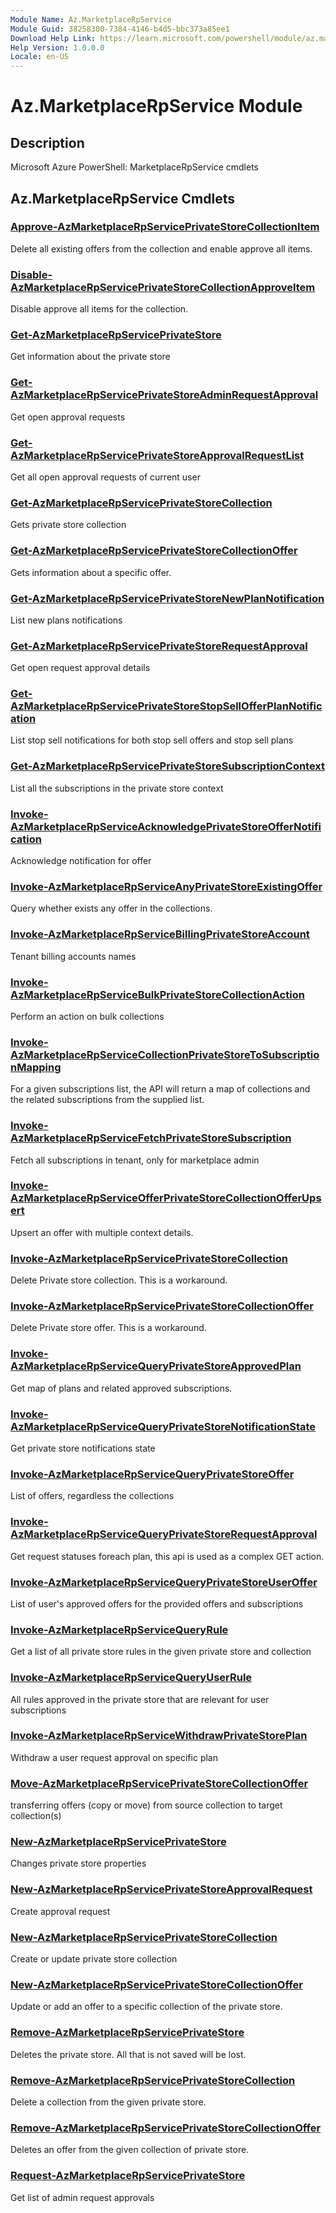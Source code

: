 ```yaml
---
Module Name: Az.MarketplaceRpService
Module Guid: 38258300-7384-4146-b4d5-bbc373a85ee1
Download Help Link: https://learn.microsoft.com/powershell/module/az.marketplacerpservice
Help Version: 1.0.0.0
Locale: en-US
---
```


# Az.MarketplaceRpService Module
## Description
Microsoft Azure PowerShell: MarketplaceRpService cmdlets

## Az.MarketplaceRpService Cmdlets
### [Approve-AzMarketplaceRpServicePrivateStoreCollectionItem](Approve-AzMarketplaceRpServicePrivateStoreCollectionItem.md)
Delete all existing offers from the collection and enable approve all items.

### [Disable-AzMarketplaceRpServicePrivateStoreCollectionApproveItem](Disable-AzMarketplaceRpServicePrivateStoreCollectionApproveItem.md)
Disable approve all items for the collection.

### [Get-AzMarketplaceRpServicePrivateStore](Get-AzMarketplaceRpServicePrivateStore.md)
Get information about the private store

### [Get-AzMarketplaceRpServicePrivateStoreAdminRequestApproval](Get-AzMarketplaceRpServicePrivateStoreAdminRequestApproval.md)
Get open approval requests

### [Get-AzMarketplaceRpServicePrivateStoreApprovalRequestList](Get-AzMarketplaceRpServicePrivateStoreApprovalRequestList.md)
Get all open approval requests of current user

### [Get-AzMarketplaceRpServicePrivateStoreCollection](Get-AzMarketplaceRpServicePrivateStoreCollection.md)
Gets private store collection

### [Get-AzMarketplaceRpServicePrivateStoreCollectionOffer](Get-AzMarketplaceRpServicePrivateStoreCollectionOffer.md)
Gets information about a specific offer.

### [Get-AzMarketplaceRpServicePrivateStoreNewPlanNotification](Get-AzMarketplaceRpServicePrivateStoreNewPlanNotification.md)
List new plans notifications

### [Get-AzMarketplaceRpServicePrivateStoreRequestApproval](Get-AzMarketplaceRpServicePrivateStoreRequestApproval.md)
Get open request approval details

### [Get-AzMarketplaceRpServicePrivateStoreStopSellOfferPlanNotification](Get-AzMarketplaceRpServicePrivateStoreStopSellOfferPlanNotification.md)
List stop sell notifications for both stop sell offers and stop sell plans

### [Get-AzMarketplaceRpServicePrivateStoreSubscriptionContext](Get-AzMarketplaceRpServicePrivateStoreSubscriptionContext.md)
List all the subscriptions in the private store context

### [Invoke-AzMarketplaceRpServiceAcknowledgePrivateStoreOfferNotification](Invoke-AzMarketplaceRpServiceAcknowledgePrivateStoreOfferNotification.md)
Acknowledge notification for offer

### [Invoke-AzMarketplaceRpServiceAnyPrivateStoreExistingOffer](Invoke-AzMarketplaceRpServiceAnyPrivateStoreExistingOffer.md)
Query whether exists any offer in the collections.

### [Invoke-AzMarketplaceRpServiceBillingPrivateStoreAccount](Invoke-AzMarketplaceRpServiceBillingPrivateStoreAccount.md)
Tenant billing accounts names

### [Invoke-AzMarketplaceRpServiceBulkPrivateStoreCollectionAction](Invoke-AzMarketplaceRpServiceBulkPrivateStoreCollectionAction.md)
Perform an action on bulk collections

### [Invoke-AzMarketplaceRpServiceCollectionPrivateStoreToSubscriptionMapping](Invoke-AzMarketplaceRpServiceCollectionPrivateStoreToSubscriptionMapping.md)
For a given subscriptions list, the API will return a map of collections and the related subscriptions from the supplied list.

### [Invoke-AzMarketplaceRpServiceFetchPrivateStoreSubscription](Invoke-AzMarketplaceRpServiceFetchPrivateStoreSubscription.md)
Fetch all subscriptions in tenant, only for marketplace admin

### [Invoke-AzMarketplaceRpServiceOfferPrivateStoreCollectionOfferUpsert](Invoke-AzMarketplaceRpServiceOfferPrivateStoreCollectionOfferUpsert.md)
Upsert an offer with multiple context details.

### [Invoke-AzMarketplaceRpServicePrivateStoreCollection](Invoke-AzMarketplaceRpServicePrivateStoreCollection.md)
Delete Private store collection.
This is a workaround.

### [Invoke-AzMarketplaceRpServicePrivateStoreCollectionOffer](Invoke-AzMarketplaceRpServicePrivateStoreCollectionOffer.md)
Delete Private store offer.
This is a workaround.

### [Invoke-AzMarketplaceRpServiceQueryPrivateStoreApprovedPlan](Invoke-AzMarketplaceRpServiceQueryPrivateStoreApprovedPlan.md)
Get map of plans and related approved subscriptions.

### [Invoke-AzMarketplaceRpServiceQueryPrivateStoreNotificationState](Invoke-AzMarketplaceRpServiceQueryPrivateStoreNotificationState.md)
Get private store notifications state

### [Invoke-AzMarketplaceRpServiceQueryPrivateStoreOffer](Invoke-AzMarketplaceRpServiceQueryPrivateStoreOffer.md)
List of offers, regardless the collections

### [Invoke-AzMarketplaceRpServiceQueryPrivateStoreRequestApproval](Invoke-AzMarketplaceRpServiceQueryPrivateStoreRequestApproval.md)
Get request statuses foreach plan, this api is used as a complex GET action.

### [Invoke-AzMarketplaceRpServiceQueryPrivateStoreUserOffer](Invoke-AzMarketplaceRpServiceQueryPrivateStoreUserOffer.md)
List of user's approved offers for the provided offers and subscriptions

### [Invoke-AzMarketplaceRpServiceQueryRule](Invoke-AzMarketplaceRpServiceQueryRule.md)
Get a list of all private store rules in the given private store and collection

### [Invoke-AzMarketplaceRpServiceQueryUserRule](Invoke-AzMarketplaceRpServiceQueryUserRule.md)
All rules approved in the private store that are relevant for user subscriptions

### [Invoke-AzMarketplaceRpServiceWithdrawPrivateStorePlan](Invoke-AzMarketplaceRpServiceWithdrawPrivateStorePlan.md)
Withdraw a user request approval on specific plan

### [Move-AzMarketplaceRpServicePrivateStoreCollectionOffer](Move-AzMarketplaceRpServicePrivateStoreCollectionOffer.md)
transferring offers (copy or move) from source collection to target collection(s)

### [New-AzMarketplaceRpServicePrivateStore](New-AzMarketplaceRpServicePrivateStore.md)
Changes private store properties

### [New-AzMarketplaceRpServicePrivateStoreApprovalRequest](New-AzMarketplaceRpServicePrivateStoreApprovalRequest.md)
Create approval request

### [New-AzMarketplaceRpServicePrivateStoreCollection](New-AzMarketplaceRpServicePrivateStoreCollection.md)
Create or update private store collection

### [New-AzMarketplaceRpServicePrivateStoreCollectionOffer](New-AzMarketplaceRpServicePrivateStoreCollectionOffer.md)
Update or add an offer to a specific collection of the private store.

### [Remove-AzMarketplaceRpServicePrivateStore](Remove-AzMarketplaceRpServicePrivateStore.md)
Deletes the private store.
All that is not saved will be lost.

### [Remove-AzMarketplaceRpServicePrivateStoreCollection](Remove-AzMarketplaceRpServicePrivateStoreCollection.md)
Delete a collection from the given private store.

### [Remove-AzMarketplaceRpServicePrivateStoreCollectionOffer](Remove-AzMarketplaceRpServicePrivateStoreCollectionOffer.md)
Deletes an offer from the given collection of private store.

### [Request-AzMarketplaceRpServicePrivateStore](Request-AzMarketplaceRpServicePrivateStore.md)
Get list of admin request approvals

